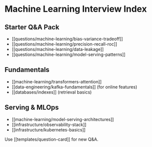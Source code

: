 # Machine Learning Interview Index

## Starter Q&A Pack
- [[questions/machine-learning/bias-variance-tradeoff]]
- [[questions/machine-learning/precision-recall-roc]]
- [[questions/machine-learning/data-leakage]]
- [[questions/machine-learning/model-serving-patterns]]

## Fundamentals
- [[machine-learning/transformers-attention]]
- [[data-engineering/kafka-fundamentals]] (for online features)
- [[databases/indexes]] (retrieval basics)

## Serving & MLOps
- [[machine-learning/model-serving-architectures]]
- [[infrastructure/observability-stack]]
- [[infrastructure/kubernetes-basics]]

Use [[templates/question-card]] for new Q&A.

